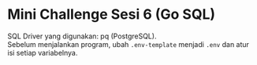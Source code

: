 # Mini Challenge Sesi 6 (Go SQL)
SQL Driver yang digunakan: pq (PostgreSQL).\
Sebelum menjalankan program, ubah `.env-template` menjadi `.env` dan atur isi setiap variabelnya.